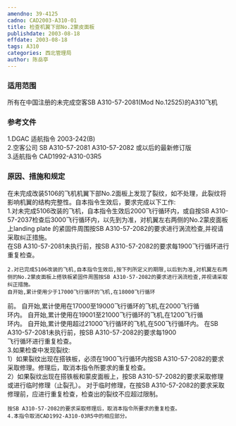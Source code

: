 ```yaml
---
amendno: 39-4125  
cadno: CAD2003-A310-01  
title: 检查机翼下部No.2蒙皮面板  
publishdate: 2003-08-18  
effdate: 2003-08-18  
tags: A310  
categories: 西北管理局  
author: 陈岳亭  
---
```

  
### 适用范围  
所有在中国注册的未完成空客SB A310-57-2081(Mod No.12525)的A310飞机  
  
<!--more-->  
### 参考文件  
1.DGAC 适航指令 2003-242(B)  
    2.空客公司 SB A310-57-2081 A310-57-2082 或以后的最新修订版  
    3.适航指令 CAD1992-A310-03R5  
  
### 原因、措施和规定  
在未完成改装5106的飞机机翼下部No.2面板上发现了裂纹，如不处理，此裂纹将影响机翼的结构完整性。自本指令生效后，要求完成以下工作:  
    1.对未完成5106改装的飞机，自本指令生效后2000飞行循环内，或自按SB A310-57-2037检查后3000飞行循环内，以先到为准，对机翼左右两侧的No.2蒙皮面板上landing plate 的紧固件周围按SB A310-57-2082的要求进行涡流检查,并视请采取纠正措施。  
    在SB A310-57-2081未执行前，按SB A310-57-2082的要求每1900飞行循环进行重复检查。  
  
    2.对已完成5106改装的飞机,自本指令生效后,按下列所定义的期限,以后到为准,对机翼左右两侧的No.2蒙皮面板上搭铁板紧固件周围按SB A310-57-2082的要求进行涡流检查,并视请采取纠正措施。  
    自开始,累计使用少于17000飞行循环的飞机,在18000飞行循环  
前。     自开始,累计使用在17000至19000飞行循环的飞机,在2000飞行循  
环内。     自开始,累计使用在19001至21000飞行循环的飞机,在1200飞行循  
环内。     自开始,累计使用超过21000飞行循环的飞机,在500飞行循环内。     在SB A310-57-2081未执行前，按SB A310-57-2082的要求每1900  
飞行循环进行重复检查。  
    3.如果检查中发现裂纹:  
1）如果裂纹出现在搭铁板，必须在1900飞行循环内按SB A310-57-2082的要求采取修理。修理后，取消本指令所要求的重复检查。  
2）如果裂纹出现在搭铁板和蒙皮面板上，按SB A310-57-2082的要求采取修理或进行临时修理（止裂孔）。     对于临时修理，在按SB A310-57-2082的要求采取修理前，应进行重复检查，检查出的裂纹不应超过限制。  
  
    按SB A310-57-2082的要求采取修理后，取消本指令所要求的重复检查。  
    4.本指令取消CAD1992-A310-03R5中的相应部分。  
